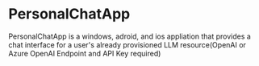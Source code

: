 # PersonalChatApp
PersonalChatApp is a windows, adroid, and ios appliation that provides a chat interface for a user's already provisioned LLM resource(OpenAI or Azure OpenAI Endpoint and API Key required)

